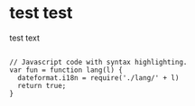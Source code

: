 <h1>test test</h1>
<p>test text</p>
<pre class="hljs highlight language-js"><code>
// Javascript code with syntax highlighting.
var fun = function lang(l) {
  dateformat.i18n = require('./lang/' + l)
  return true;
}</code></pre>
<script>
elmnt = document.getElementById("included");
xhttp = new XMLHttpRequest();
xhttp.onreadystatechange = function() {
  if (this.readyState == 4) {
    if (this.status == 200) {elmnt.innerHTML = this.responseText;}
    if (this.status == 404) {elmnt.innerHTML = "Page not found.";}
    }
}
xhttp.open("GET",'include.html', true);
xhttp.send();
</script>
<div id="included"></div>
